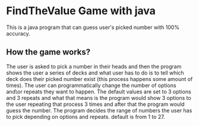 # FindTheValue Game with java
 This is a java program that can guess user's picked number with 100% accuracy.
## How the game works?
 The user is asked to pick a number in their heads and then the program shows the user a series of decks and what user has to do is to tell which deck does their picked number exist (this process happens some amount of times). The user can programmatically change the number of options and\or repeats they want to happen. The default values are set to 3 options and 3 repeats and what that means is the program would show 3 options to the user repeating that process 3 times and after that the program would guess the number. The program decides the range of numbers the user has to pick depending on options and repeats. default is from 1 to 27.
